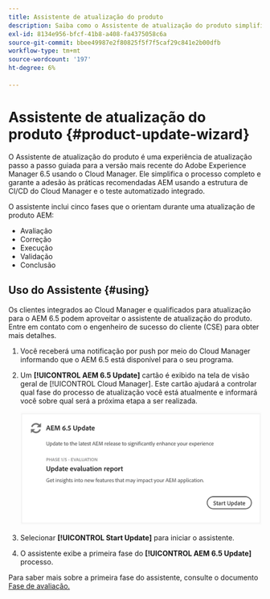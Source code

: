 ```yaml
---
title: Assistente de atualização do produto
description: Saiba como o Assistente de atualização do produto simplifica o processo completo de atualização de AEM no Cloud Manager.
exl-id: 8134e956-bfcf-41b8-a408-fa4375058c6a
source-git-commit: bbee49987e2f80825f5f7f5caf29c841e2b00dfb
workflow-type: tm+mt
source-wordcount: '197'
ht-degree: 6%

---
```



# Assistente de atualização do produto {#product-update-wizard}

O Assistente de atualização do produto é uma experiência de atualização passo a passo guiada para a versão mais recente do Adobe Experience Manager 6.5 usando o Cloud Manager. Ele simplifica o processo completo e garante a adesão às práticas recomendadas AEM usando a estrutura de CI/CD do Cloud Manager e o teste automatizado integrado.

O assistente inclui cinco fases que o orientam durante uma atualização de produto AEM:

* Avaliação
* Correção
* Execução
* Validação
* Conclusão

## Uso do Assistente {#using}

Os clientes integrados ao Cloud Manager e qualificados para atualização para o AEM 6.5 podem aproveitar o assistente de atualização do produto. Entre em contato com o engenheiro de sucesso do cliente (CSE) para obter mais detalhes.

1. Você receberá uma notificação por push por meio do Cloud Manager informando que o AEM 6.5 está disponível para o seu programa.

1. Um **[!UICONTROL AEM 6.5 Update]** cartão é exibido na tela de visão geral de [!UICONTROL Cloud Manager]. Este cartão ajudará a controlar qual fase do processo de atualização você está atualmente e informará você sobre qual será a próxima etapa a ser realizada.

   ![Atualizar cartão do assistente](/help/assets/Start-Update.png)

1. Selecionar **[!UICONTROL Start Update]** para iniciar o assistente.

1. O assistente exibe a primeira fase do **[!UICONTROL AEM 6.5 Update]** processo.

Para saber mais sobre a primeira fase do assistente, consulte o documento [Fase de avaliação.](/help/product-update-wizard/evaluation.md)
